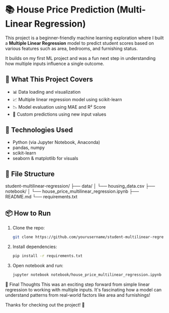 # 📚 House Price Prediction (Multi-Linear Regression)

This project is a beginner-friendly machine learning exploration where I built a **Multiple Linear Regression** model to predict student scores based on various features such as area, bedrooms, and furnishing status.

It builds on my first ML project and was a fun next step in understanding how multiple inputs influence a single outcome.

## 🚀 What This Project Covers
- 📊 Data loading and visualization
- 📈 Multiple linear regression model using scikit-learn
- 📉 Model evaluation using MAE and R² Score
- 🔮 Custom predictions using new input values

## 🧠 Technologies Used
- Python (via Jupyter Notebook, Anaconda)
- pandas, numpy
- scikit-learn
- seaborn & matplotlib for visuals

## 📁 File Structure

student-multilinear-regression/
├── data/
│   └── housing_data.csv
├── notebook/
│   └── house_price_multilinear_regression.ipynb
├── README.md
└── requirements.txt


## 📦 How to Run
1. Clone the repo:
   ```bash
   git clone https://github.com/yourusername/student-multilinear-regression.git
   
2. Install dependencies:
   ```bash
   pip install -r requirements.txt

3. Open notebook and run:

   ```bash
   jupyter notebook notebook/house_price_multilinear_regression.ipynb

💬 Final Thoughts
This was an exciting step forward from simple linear regression to working with multiple inputs. It's fascinating how a model can understand patterns from real-world factors like area and furnishings!

Thanks for checking out the project! 🌟

